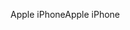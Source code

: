 <span data-ttu-id="70d1e-101">Apple iPhone</span><span class="sxs-lookup"><span data-stu-id="70d1e-101">Apple iPhone</span></span>